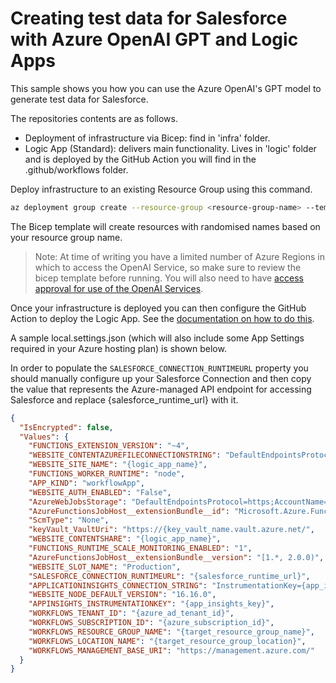 # Creating test data for Salesforce with Azure OpenAI GPT and Logic Apps

This sample shows you how you can use the Azure OpenAI's GPT model to generate test data for Salesforce.

The repositories contents are as follows.

- Deployment of infrastructure via Bicep: find in 'infra' folder.
- Logic App (Standard): delivers main functionality. Lives in 'logic' folder and is deployed by the GitHub Action you will find in the .github/workflows folder. 

Deploy infrastructure to an existing Resource Group using this command. 

```bash
az deployment group create --resource-group <resource-group-name> --template-file infra/main.bicep
```

The Bicep template will create resources with randomised names based on your resource group name.

> Note: At time of writing you have a limited number of Azure Regions in which to access the OpenAI Service, so make sure to review the bicep template before running. You will also need to have [access approval for use of the OpenAI Services](https://learn.microsoft.com/en-us/azure/cognitive-services/openai/quickstart?pivots=programming-language-studio&tabs=command-line#prerequisites).

Once your infrastructure is deployed you can then configure the GitHub Action to deploy the Logic App. See the [documentation on how to do this](https://github.com/Azure/logicapps/blob/master/github-sample/README.md#devops).

A sample local.settings.json (which will also include some App Settings required in your Azure hosting plan) is shown below.

In order to populate the `SALESFORCE_CONNECTION_RUNTIMEURL` property you should manually configure up your Salesforce Connection and then copy the value that represents the Azure-managed API endpoint for accessing Salesforce and replace {salesforce_runtime_url} with it.

```json
{
  "IsEncrypted": false,
  "Values": {
    "FUNCTIONS_EXTENSION_VERSION": "~4",
    "WEBSITE_CONTENTAZUREFILECONNECTIONSTRING": "DefaultEndpointsProtocol=https;AccountName={accountname};AccountKey={account_key};EndpointSuffix=core.windows.net",
    "WEBSITE_SITE_NAME": "{logic_app_name}",
    "FUNCTIONS_WORKER_RUNTIME": "node",
    "APP_KIND": "workflowApp",
    "WEBSITE_AUTH_ENABLED": "False",
    "AzureWebJobsStorage": "DefaultEndpointsProtocol=https;AccountName={accountname};AccountKey={account_key};EndpointSuffix=core.windows.net",
    "AzureFunctionsJobHost__extensionBundle__id": "Microsoft.Azure.Functions.ExtensionBundle.Workflows",
    "ScmType": "None",
    "keyVault_VaultUri": "https://{key_vault_name.vault.azure.net/",
    "WEBSITE_CONTENTSHARE": "{logic_app_name}",
    "FUNCTIONS_RUNTIME_SCALE_MONITORING_ENABLED": "1",
    "AzureFunctionsJobHost__extensionBundle__version": "[1.*, 2.0.0)",
    "WEBSITE_SLOT_NAME": "Production",
    "SALESFORCE_CONNECTION_RUNTIMEURL": "{salesforce_runtime_url}",
    "APPLICATIONINSIGHTS_CONNECTION_STRING": "InstrumentationKey={app_insights_key};IngestionEndpoint={app_insights_url};LiveEndpoint={app_insights_live_url}",
    "WEBSITE_NODE_DEFAULT_VERSION": "16.16.0",
    "APPINSIGHTS_INSTRUMENTATIONKEY": "{app_insights_key}",
    "WORKFLOWS_TENANT_ID": "{azure_ad_tenant_id}",
    "WORKFLOWS_SUBSCRIPTION_ID": "{azure_subscription_id}",
    "WORKFLOWS_RESOURCE_GROUP_NAME": "{target_resource_group_name}",
    "WORKFLOWS_LOCATION_NAME": "{target_resource_group_location}",
    "WORKFLOWS_MANAGEMENT_BASE_URI": "https://management.azure.com/"
  }
}
```
